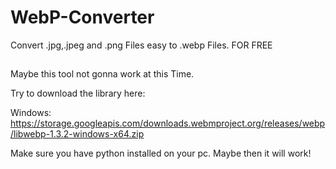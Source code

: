 # WebP-Converter
Convert .jpg,.jpeg and .png Files easy to .webp Files. FOR FREE
## 
Maybe this tool not gonna work at this Time. 

Try to download the library here:

Windows: https://storage.googleapis.com/downloads.webmproject.org/releases/webp/libwebp-1.3.2-windows-x64.zip

Make sure you have python installed on your pc. Maybe then it will work!
